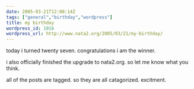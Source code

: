 ```yaml
---
date: 2005-03-21T12:00:14Z
tags: ["general","birthday","wordpress"]
title: my birthday
wordpress_id: 1016
wordpress_url: http://www.nata2.org/2005/03/21/my-birthday/
---
```


today i turned twenty seven. congratulations i am the winner. 

i also officially finished the upgrade to nata2.org. so let me know what you think. 

all of the posts are tagged. so they are all catagorized. excitment. 
